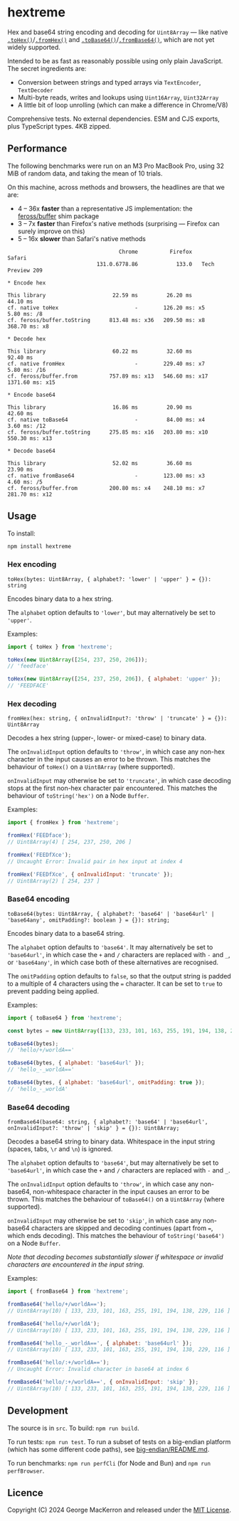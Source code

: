 # hextreme

Hex and base64 string encoding and decoding for `Uint8Array` — like native [`.toHex()`](https://developer.mozilla.org/en-US/docs/Web/JavaScript/Reference/Global_Objects/Uint8Array/toHex)/[`.fromHex()`](https://developer.mozilla.org/en-US/docs/Web/JavaScript/Reference/Global_Objects/Uint8Array/fromHex) and [`.toBase64()`](https://developer.mozilla.org/en-US/docs/Web/JavaScript/Reference/Global_Objects/Uint8Array/toBase64)/[`.fromBase64()`](https://developer.mozilla.org/en-US/docs/Web/JavaScript/Reference/Global_Objects/Uint8Array/fromBase64), which are not yet widely supported.

Intended to be as fast as reasonably possible using only plain JavaScript. The secret ingredients are: 

* Conversion between strings and typed arrays via `TextEncoder`, `TextDecoder`
* Multi-byte reads, writes and lookups using `Uint16Array`, `Uint32Array`
* A little bit of loop unrolling (which can make a difference in Chrome/V8)

Comprehensive tests. No external dependencies. ESM and CJS exports, plus TypeScript types. 4KB zipped.


## Performance

The following benchmarks were run on an M3 Pro MacBook Pro, using 32 MiB of random data, and taking the mean of 10 trials.

On this machine, across methods and browsers, the headlines are that we are:

* 4 – 36x **faster** than a representative JS implementation: the [feross/buffer](https://github.com/feross) shim package
* 3 – 7x **faster** than Firefox's native methods (surprising — Firefox can surely improve on this)
* 5 – 16x **slower** than Safari's native methods

```
                                   Chrome          Firefox             Safari
                            131.0.6778.86            133.0   Tech Preview 209

* Encode hex

This library                     22.59 ms         26.20 ms           44.10 ms
cf. native toHex                        -        126.20 ms: x5        5.80 ms: /8                                                          
cf. feross/buffer.toString      813.48 ms: x36   209.50 ms: x8      368.70 ms: x8

* Decode hex

This library                     60.22 ms         32.60 ms           92.40 ms
cf. native fromHex                      -        229.40 ms: x7        5.80 ms: /16
cf. feross/buffer.from          757.89 ms: x13   546.60 ms: x17    1371.60 ms: x15

* Encode base64

This library                     16.86 ms         20.90 ms           42.60 ms
cf. native toBase64                     -         84.00 ms: x4        3.60 ms: /12
cf. feross/buffer.toString      275.85 ms: x16   203.80 ms: x10     550.30 ms: x13

* Decode base64

This library                     52.02 ms         36.60 ms           23.90 ms
cf. native fromBase64                   -        123.00 ms: x3        4.60 ms: /5
cf. feross/buffer.from          200.80 ms: x4    248.10 ms: x7      281.70 ms: x12
```

## Usage

To install:

```bash
npm install hextreme
```

### Hex encoding

`toHex(bytes: Uint8Array, { alphabet?: 'lower' | 'upper' } = {}): string`

Encodes binary data to a hex string. 

The `alphabet` option defaults to `'lower'`, but may alternatively be set to `'upper'`.

Examples:

```javascript
import { toHex } from 'hextreme';

toHex(new Uint8Array([254, 237, 250, 206]));
// 'feedface'

toHex(new Uint8Array([254, 237, 250, 206]), { alphabet: 'upper' });
// 'FEEDFACE'
```

### Hex decoding

`fromHex(hex: string, { onInvalidInput?: 'throw' | 'truncate' } = {}): Uint8Array`

Decodes a hex string (upper-, lower- or mixed-case) to binary data.

The `onInvalidInput` option defaults to `'throw'`, in which case any non-hex character in the input causes an error to be thrown. This matches the behaviour of `toHex()` on a `Uint8Array` (where supported).

`onInvalidInput` may otherwise be set to `'truncate'`, in which case decoding stops at the first non-hex character pair encountered. This matches the behaviour of `toString('hex')` on a Node `Buffer`.

Examples:

```javascript
import { fromHex } from 'hextreme';

fromHex('FEEDface');
// Uint8Array(4) [ 254, 237, 250, 206 ]

fromHex('FEEDfXce');
// Uncaught Error: Invalid pair in hex input at index 4

fromHex('FEEDfXce', { onInvalidInput: 'truncate' });
// Uint8Array(2) [ 254, 237 ]
```

### Base64 encoding

`toBase64(bytes: Uint8Array, { alphabet?: 'base64' | 'base64url' | 'base64any', omitPadding?: boolean } = {}): string;`

Encodes binary data to a base64 string.

The `alphabet` option defaults to `'base64'`. It may alternatively be set to `'base64url'`, in which case the `+` and `/` characters are replaced with `-` and `_`, or `'base64any'`, in which case both of these alternatives are recognised.

The `omitPadding` option defaults to `false`, so that the output string is padded to a multiple of 4 characters using the `=` character. It can be set to `true` to prevent padding being applied.

Examples:

```javascript
import { toBase64 } from 'hextreme';

const bytes = new Uint8Array([133, 233, 101, 163, 255, 191, 194, 138, 229, 116]);

toBase64(bytes);
// 'hello/+/worldA=='

toBase64(bytes, { alphabet: 'base64url' });
// 'hello_-_worldA=='

toBase64(bytes, { alphabet: 'base64url', omitPadding: true });
// 'hello_-_worldA'
```

### Base64 decoding

`fromBase64(base64: string, { alphabet?: 'base64' | 'base64url', onInvalidInput?: 'throw' | 'skip' } = {}): Uint8Array;`

Decodes a base64 string to binary data. Whitespace in the input string (spaces, tabs, `\r` and `\n`) is ignored.

The `alphabet` option defaults to `'base64'`, but may alternatively be set to `'base64url'`, in which case the `+` and `/` characters are replaced with `-` and `_`.

The `onInvalidInput` option defaults to `'throw'`, in which case any non-base64, non-whitespace character in the input causes an error to be thrown. This matches the behaviour of `toBase64()` on a `Uint8Array` (where supported).

`onInvalidInput` may otherwise be set to `'skip'`, in which case any non-base64 characters are skipped and decoding continues (apart from `=`, which ends decoding). This matches the behaviour of `toString('base64')` on a Node `Buffer`.

_Note that decoding becomes substantially slower if whitespace or invalid characters are encountered in the input string._

Examples:

```javascript
import { fromBase64 } from 'hextreme';

fromBase64('hello/+/worldA==');
// Uint8Array(10) [ 133, 233, 101, 163, 255, 191, 194, 138, 229, 116 ]

fromBase64('hello/+/worldA');
// Uint8Array(10) [ 133, 233, 101, 163, 255, 191, 194, 138, 229, 116 ]

fromBase64('hello_-_worldA==', { alphabet: 'base64url' });
// Uint8Array(10) [ 133, 233, 101, 163, 255, 191, 194, 138, 229, 116 ]

fromBase64('hello/:+/worldA==');
// Uncaught Error: Invalid character in base64 at index 6

fromBase64('hello/:+/worldA==', { onInvalidInput: 'skip' });
// Uint8Array(10) [ 133, 233, 101, 163, 255, 191, 194, 138, 229, 116 ]
```

## Development

The source is in `src`. To build: `npm run build`.

To run tests: `npm run test`. To run a subset of tests on a big-endian platform (which has some different code paths), see [big-endian/README.md](big-endian/README.md).

To run benchmarks: `npm run perfCli` (for Node and Bun) and `npm run perfBrowser`.

## Licence

Copyright (C) 2024 George MacKerron and released under the [MIT License](LICENSE).

